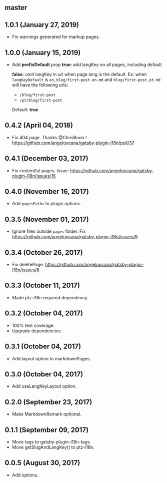 ## master

## 1.0.1 (January 27, 2019)

* Fix warnings generated for markup pages.

## 1.0.0 (January 15, 2019)
* Add **prefixDefault** prop
  **true**: add langKey on all pages, including default

  **false**: omit langKey in url when page lang is the default. 
    Ex: when `langKeyDefault` is `en`, `blog/first-post.en.md` and `blog/first-post.pt.md` will have the following urls:
    - `/blog/first-post` 
    - `/pt/blog/first-post`

  Default: **true**

## 0.4.2 (April 04, 2018)

* Fix 404 page. Thanks @ChrisBoon ! https://github.com/angeloocana/gatsby-plugin-i18n/pull/37

## 0.4.1 (December 03, 2017)

* Fix contentful pages. Issue: https://github.com/angeloocana/gatsby-plugin-i18n/issues/16

## 0.4.0 (November 16, 2017)

* Add `pagesPaths` to plugin options.

## 0.3.5 (November 01, 2017)

* Ignore files outside `pages` folder. Fix https://github.com/angeloocana/gatsby-plugin-i18n/issues/9

## 0.3.4 (October 26, 2017)

* Fix deletePage. https://github.com/angeloocana/gatsby-plugin-i18n/issues/8

## 0.3.3 (October 11, 2017)

* Made ptz-i18n required dependency.

## 0.3.2 (October 04, 2017)

* 100% test coverage.
* Upgrade dependencies.

## 0.3.1 (October 04, 2017)

* Add layout option to markdownPages.

## 0.3.0 (October 04, 2017)

* Add useLangKeyLayout option.

## 0.2.0 (September 23, 2017)

* Make MarkdownRemark optional.

## 0.1.1 (September 09, 2017)

* Move tags to gatsby-plugin-i18n-tags.
* Move getSlugAndLangKey() to ptz-i18n.

## 0.0.5 (August 30, 2017)

* Add options.
